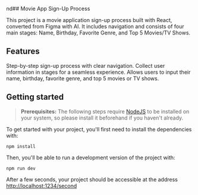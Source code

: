 nd## Movie App Sign-Up Process

This project is a movie application sign-up process built with React, converted from Figma with AI. 
It includes navigation and consists of four main stages: Name, Birthday, Favorite Genre, and Top 5 Movies/TV Shows.

## Features

Step-by-step sign-up process with clear navigation.
Collect user information in stages for a seamless experience.
Allows users to input their name, birthday, favorite genre, and top 5 movies or TV shows.



## Getting started

> **Prerequisites:**
> The following steps require [NodeJS](https://nodejs.org/en/) to be installed on your system, so please
> install it beforehand if you haven't already.

To get started with your project, you'll first need to install the dependencies with:

```
npm install
```

Then, you'll be able to run a development version of the project with:

```
npm run dev
```

After a few seconds, your project should be accessible at the address
[http://localhost:1234/second](http://localhost:1234/second)
